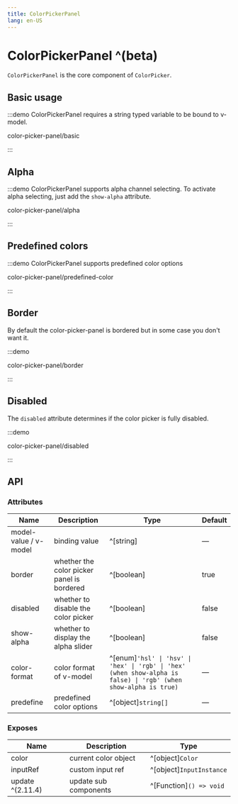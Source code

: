 ```yaml
---
title: ColorPickerPanel
lang: en-US
---
```


# ColorPickerPanel ^(beta)

`ColorPickerPanel` is the core component of `ColorPicker`.

## Basic usage

:::demo ColorPickerPanel requires a string typed variable to be bound to v-model.

color-picker-panel/basic

:::

## Alpha

:::demo ColorPickerPanel supports alpha channel selecting. To activate alpha selecting, just add the `show-alpha` attribute.

color-picker-panel/alpha

:::

## Predefined colors

:::demo ColorPickerPanel supports predefined color options

color-picker-panel/predefined-color

:::

## Border

By default the color-picker-panel is bordered but in some case you don't want it.

:::demo

color-picker-panel/border

:::

## Disabled

The `disabled` attribute determines if the color picker is fully disabled.

:::demo

color-picker-panel/disabled

:::

## API

### Attributes

| Name                  | Description                                | Type                                                                                                             | Default |
| --------------------- | ------------------------------------------ | ---------------------------------------------------------------------------------------------------------------- | ------- |
| model-value / v-model | binding value                              | ^[string]                                                                                                        | —       |
| border                | whether the color picker panel is bordered | ^[boolean]                                                                                                       | true    |
| disabled              | whether to disable the color picker        | ^[boolean]                                                                                                       | false   |
| show-alpha            | whether to display the alpha slider        | ^[boolean]                                                                                                       | false   |
| color-format          | color format of v-model                    | ^[enum]`'hsl' \| 'hsv' \| 'hex' \| 'rgb' \| 'hex' (when show-alpha is false) \| 'rgb' (when show-alpha is true)` | —       |
| predefine             | predefined color options                   | ^[object]`string[]`                                                                                              | —       |

### Exposes

| Name             | Description           | Type                     |
| ---------------- | --------------------- | ------------------------ |
| color            | current color object  | ^[object]`Color`         |
| inputRef         | custom input ref      | ^[object]`InputInstance` |
| update ^(2.11.4) | update sub components | ^[Function]`() => void`  |
